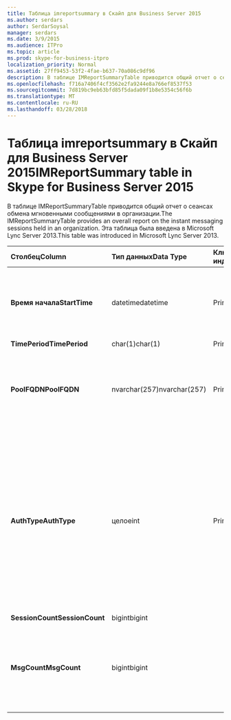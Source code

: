 ```yaml
---
title: Таблица imreportsummary в Скайп для Business Server 2015
ms.author: serdars
author: SerdarSoysal
manager: serdars
ms.date: 3/9/2015
ms.audience: ITPro
ms.topic: article
ms.prod: skype-for-business-itpro
localization_priority: Normal
ms.assetid: 27ff9453-53f2-4fae-b637-70a086c9df96
description: В таблице IMReportSummaryTable приводится общий отчет о сеансах обмена мгновенными сообщениями в организации. Эта таблица была введена в Microsoft Lync Server 2013.
ms.openlocfilehash: f716a7406f4cf3562e2fa9244e8a766ef8537f53
ms.sourcegitcommit: 7d819bc9eb63bfd85f5dada09f1b8e5354c56f6b
ms.translationtype: MT
ms.contentlocale: ru-RU
ms.lasthandoff: 03/28/2018
---
```

# <a name="imreportsummary-table-in-skype-for-business-server-2015"></a><span data-ttu-id="3f236-104">Таблица imreportsummary в Скайп для Business Server 2015</span><span class="sxs-lookup"><span data-stu-id="3f236-104">IMReportSummary table in Skype for Business Server 2015</span></span>
 
<span data-ttu-id="3f236-105">В таблице IMReportSummaryTable приводится общий отчет о сеансах обмена мгновенными сообщениями в организации.</span><span class="sxs-lookup"><span data-stu-id="3f236-105">The IMReportSummaryTable provides an overall report on the instant messaging sessions held in an organization.</span></span> <span data-ttu-id="3f236-106">Эта таблица была введена в Microsoft Lync Server 2013.</span><span class="sxs-lookup"><span data-stu-id="3f236-106">This table was introduced in Microsoft Lync Server 2013.</span></span>
  
|<span data-ttu-id="3f236-107">**Столбец**</span><span class="sxs-lookup"><span data-stu-id="3f236-107">**Column**</span></span>|<span data-ttu-id="3f236-108">**Тип данных**</span><span class="sxs-lookup"><span data-stu-id="3f236-108">**Data Type**</span></span>|<span data-ttu-id="3f236-109">**Ключ или индекс**</span><span class="sxs-lookup"><span data-stu-id="3f236-109">**Key/Index**</span></span>|<span data-ttu-id="3f236-110">**Сведения**</span><span class="sxs-lookup"><span data-stu-id="3f236-110">**Details**</span></span>|
|:-----|:-----|:-----|:-----|
|<span data-ttu-id="3f236-111">**Время начала**</span><span class="sxs-lookup"><span data-stu-id="3f236-111">**StartTime**</span></span> <br/> |<span data-ttu-id="3f236-112">datetime</span><span class="sxs-lookup"><span data-stu-id="3f236-112">datetime</span></span>  <br/> |<span data-ttu-id="3f236-113">Primary</span><span class="sxs-lookup"><span data-stu-id="3f236-113">Primary</span></span>  <br/> |<span data-ttu-id="3f236-114">Дата и время начала сеанса обмена мгновенными сообщениями.</span><span class="sxs-lookup"><span data-stu-id="3f236-114">Date and time that the instant messaging session began.</span></span>  <br/> |
|<span data-ttu-id="3f236-115">**TimePeriod**</span><span class="sxs-lookup"><span data-stu-id="3f236-115">**TimePeriod**</span></span> <br/> |<span data-ttu-id="3f236-116">char(1)</span><span class="sxs-lookup"><span data-stu-id="3f236-116">char(1)</span></span>  <br/> |<span data-ttu-id="3f236-117">Primary</span><span class="sxs-lookup"><span data-stu-id="3f236-117">Primary</span></span>  <br/> ||
|<span data-ttu-id="3f236-118">**PoolFQDN**</span><span class="sxs-lookup"><span data-stu-id="3f236-118">**PoolFQDN**</span></span> <br/> |<span data-ttu-id="3f236-119">nvarchar(257)</span><span class="sxs-lookup"><span data-stu-id="3f236-119">nvarchar(257)</span></span>  <br/> |<span data-ttu-id="3f236-120">Primary</span><span class="sxs-lookup"><span data-stu-id="3f236-120">Primary</span></span>  <br/> |<span data-ttu-id="3f236-121">Полное доменное имя пула, в котором размещается сеанс.</span><span class="sxs-lookup"><span data-stu-id="3f236-121">Fully qualified domain name of the pool hosting the session.</span></span>  <br/> |
|<span data-ttu-id="3f236-122">**AuthType**</span><span class="sxs-lookup"><span data-stu-id="3f236-122">**AuthType**</span></span> <br/> |<span data-ttu-id="3f236-123">целое</span><span class="sxs-lookup"><span data-stu-id="3f236-123">int</span></span>  <br/> |<span data-ttu-id="3f236-124">Primary</span><span class="sxs-lookup"><span data-stu-id="3f236-124">Primary</span></span>  <br/> |<span data-ttu-id="3f236-125">Приоритет вызова (например, срочные или не срочный).</span><span class="sxs-lookup"><span data-stu-id="3f236-125">Priority (for example, urgent or non-urgent) of the call.</span></span> <span data-ttu-id="3f236-126">Сведения о приоритет хранятся в [Таблица CallPriorities в Скайп для Business Server 2015](callpriorities.md).</span><span class="sxs-lookup"><span data-stu-id="3f236-126">Priority information is stored in the [CallPriorities table in Skype for Business Server 2015](callpriorities.md).</span></span>  <br/> |
|<span data-ttu-id="3f236-127">**SessionCount**</span><span class="sxs-lookup"><span data-stu-id="3f236-127">**SessionCount**</span></span> <br/> |<span data-ttu-id="3f236-128">bigint</span><span class="sxs-lookup"><span data-stu-id="3f236-128">bigint</span></span>  <br/> |||
|<span data-ttu-id="3f236-129">**MsgCount**</span><span class="sxs-lookup"><span data-stu-id="3f236-129">**MsgCount**</span></span> <br/> |<span data-ttu-id="3f236-130">bigint</span><span class="sxs-lookup"><span data-stu-id="3f236-130">bigint</span></span>  <br/> ||<span data-ttu-id="3f236-131">Общее количество мгновенных сообщений, отправленных в рамках сеанса.</span><span class="sxs-lookup"><span data-stu-id="3f236-131">Total number of instant messages exchanged during the session.</span></span>  <br/> |
   

